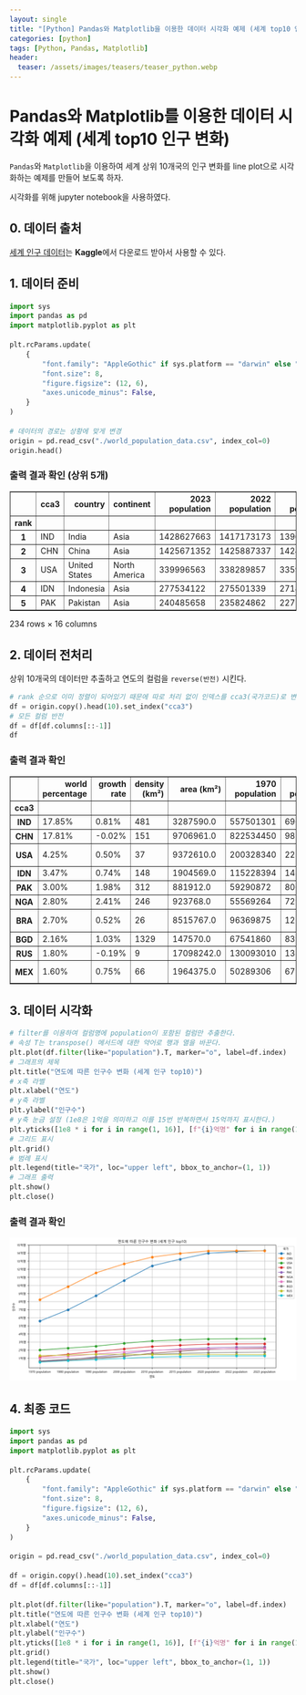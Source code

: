 ```yaml
---
layout: single
title: "[Python] Pandas와 Matplotlib을 이용한 데이터 시각화 예제 (세계 top10 인구 변화)"
categories: [python]
tags: [Python, Pandas, Matplotlib]
header:
  teaser: /assets/images/teasers/teaser_python.webp
---
```


# Pandas와 Matplotlib를 이용한 데이터 시각화 예제 (세계 top10 인구 변화)

`Pandas`와 `Matplotlib`을 이용하여 세계 상위 10개국의 인구 변화를 line plot으로 시각화하는 예제를 만들어 보도록 하자.

시각화를 위해 jupyter notebook을 사용하였다.

## 0. 데이터 출처

[세계 인구 데이터](https://www.kaggle.com/datasets/sazidthe1/world-population-data)는 **Kaggle**에서 다운로드 받아서 사용할 수 있다.

## 1. 데이터 준비

```python
import sys
import pandas as pd
import matplotlib.pyplot as plt

plt.rcParams.update(
    {
        "font.family": "AppleGothic" if sys.platform == "darwin" else "Malgun Gothic",
        "font.size": 8,
        "figure.figsize": (12, 6),
        "axes.unicode_minus": False,
    }
)

# 데이터의 경로는 상황에 맞게 변경
origin = pd.read_csv("./world_population_data.csv", index_col=0)
origin.head()
```

### 출력 결과 확인 (상위 5개)

<div>
<style scoped>
    .dataframe tbody tr th:only-of-type {
        vertical-align: middle;
    }

    .dataframe tbody tr th {
        vertical-align: top;
    }

    .dataframe thead th {
        text-align: right;
    }

</style>
<table border="1" class="dataframe">
  <thead>
    <tr style="text-align: right;">
      <th></th>
      <th>cca3</th>
      <th>country</th>
      <th>continent</th>
      <th>2023 population</th>
      <th>2022 population</th>
      <th>2020 population</th>
      <th>2015 population</th>
      <th>2010 population</th>
      <th>2000 population</th>
      <th>1990 population</th>
      <th>1980 population</th>
      <th>1970 population</th>
      <th>area (km²)</th>
      <th>density (km²)</th>
      <th>growth rate</th>
      <th>world percentage</th>
    </tr>
    <tr>
      <th>rank</th>
      <th></th>
      <th></th>
      <th></th>
      <th></th>
      <th></th>
      <th></th>
      <th></th>
      <th></th>
      <th></th>
      <th></th>
      <th></th>
      <th></th>
      <th></th>
      <th></th>
      <th></th>
      <th></th>
    </tr>
  </thead>
  <tbody>
    <tr>
      <th>1</th>
      <td>IND</td>
      <td>India</td>
      <td>Asia</td>
      <td>1428627663</td>
      <td>1417173173</td>
      <td>1396387127</td>
      <td>1322866505</td>
      <td>1240613620</td>
      <td>1059633675</td>
      <td>870452165</td>
      <td>696828385</td>
      <td>557501301</td>
      <td>3287590.00</td>
      <td>481</td>
      <td>0.81%</td>
      <td>17.85%</td>
    </tr>
    <tr>
      <th>2</th>
      <td>CHN</td>
      <td>China</td>
      <td>Asia</td>
      <td>1425671352</td>
      <td>1425887337</td>
      <td>1424929781</td>
      <td>1393715448</td>
      <td>1348191368</td>
      <td>1264099069</td>
      <td>1153704252</td>
      <td>982372466</td>
      <td>822534450</td>
      <td>9706961.00</td>
      <td>151</td>
      <td>-0.02%</td>
      <td>17.81%</td>
    </tr>
    <tr>
      <th>3</th>
      <td>USA</td>
      <td>United States</td>
      <td>North America</td>
      <td>339996563</td>
      <td>338289857</td>
      <td>335942003</td>
      <td>324607776</td>
      <td>311182845</td>
      <td>282398554</td>
      <td>248083732</td>
      <td>223140018</td>
      <td>200328340</td>
      <td>9372610.00</td>
      <td>37</td>
      <td>0.50%</td>
      <td>4.25%</td>
    </tr>
    <tr>
      <th>4</th>
      <td>IDN</td>
      <td>Indonesia</td>
      <td>Asia</td>
      <td>277534122</td>
      <td>275501339</td>
      <td>271857970</td>
      <td>259091970</td>
      <td>244016173</td>
      <td>214072421</td>
      <td>182159874</td>
      <td>148177096</td>
      <td>115228394</td>
      <td>1904569.00</td>
      <td>148</td>
      <td>0.74%</td>
      <td>3.47%</td>
    </tr>
    <tr>
      <th>5</th>
      <td>PAK</td>
      <td>Pakistan</td>
      <td>Asia</td>
      <td>240485658</td>
      <td>235824862</td>
      <td>227196741</td>
      <td>210969298</td>
      <td>194454498</td>
      <td>154369924</td>
      <td>115414069</td>
      <td>80624057</td>
      <td>59290872</td>
      <td>881912.00</td>
      <td>312</td>
      <td>1.98%</td>
      <td>3.00%</td>
    </tr>
  </tbody>
</table>
<p>234 rows × 16 columns</p>
</div>

## 2. 데이터 전처리

상위 10개국의 데이터만 추출하고 연도의 컬럼을 `reverse(반전)` 시킨다.

```python
# rank 순으로 이미 정렬이 되어있기 때문에 따로 처리 없이 인덱스를 cca3(국가코드)로 변경
df = origin.copy().head(10).set_index("cca3")
# 모든 컬럼 반전
df = df[df.columns[::-1]]
df
```

### 출력 결과 확인

<div>
<style scoped>
    .dataframe tbody tr th:only-of-type {
        vertical-align: middle;
    }

    .dataframe tbody tr th {
        vertical-align: top;
    }

    .dataframe thead th {
        text-align: right;
    }

</style>
<table border="1" class="dataframe">
  <thead>
    <tr style="text-align: right;">
      <th></th>
      <th>world percentage</th>
      <th>growth rate</th>
      <th>density (km²)</th>
      <th>area (km²)</th>
      <th>1970 population</th>
      <th>1980 population</th>
      <th>1990 population</th>
      <th>2000 population</th>
      <th>2010 population</th>
      <th>2015 population</th>
      <th>2020 population</th>
      <th>2022 population</th>
      <th>2023 population</th>
      <th>continent</th>
      <th>country</th>
    </tr>
    <tr>
      <th>cca3</th>
      <th></th>
      <th></th>
      <th></th>
      <th></th>
      <th></th>
      <th></th>
      <th></th>
      <th></th>
      <th></th>
      <th></th>
      <th></th>
      <th></th>
      <th></th>
      <th></th>
      <th></th>
    </tr>
  </thead>
  <tbody>
    <tr>
      <th>IND</th>
      <td>17.85%</td>
      <td>0.81%</td>
      <td>481</td>
      <td>3287590.0</td>
      <td>557501301</td>
      <td>696828385</td>
      <td>870452165</td>
      <td>1059633675</td>
      <td>1240613620</td>
      <td>1322866505</td>
      <td>1396387127</td>
      <td>1417173173</td>
      <td>1428627663</td>
      <td>Asia</td>
      <td>India</td>
    </tr>
    <tr>
      <th>CHN</th>
      <td>17.81%</td>
      <td>-0.02%</td>
      <td>151</td>
      <td>9706961.0</td>
      <td>822534450</td>
      <td>982372466</td>
      <td>1153704252</td>
      <td>1264099069</td>
      <td>1348191368</td>
      <td>1393715448</td>
      <td>1424929781</td>
      <td>1425887337</td>
      <td>1425671352</td>
      <td>Asia</td>
      <td>China</td>
    </tr>
    <tr>
      <th>USA</th>
      <td>4.25%</td>
      <td>0.50%</td>
      <td>37</td>
      <td>9372610.0</td>
      <td>200328340</td>
      <td>223140018</td>
      <td>248083732</td>
      <td>282398554</td>
      <td>311182845</td>
      <td>324607776</td>
      <td>335942003</td>
      <td>338289857</td>
      <td>339996563</td>
      <td>North America</td>
      <td>United States</td>
    </tr>
    <tr>
      <th>IDN</th>
      <td>3.47%</td>
      <td>0.74%</td>
      <td>148</td>
      <td>1904569.0</td>
      <td>115228394</td>
      <td>148177096</td>
      <td>182159874</td>
      <td>214072421</td>
      <td>244016173</td>
      <td>259091970</td>
      <td>271857970</td>
      <td>275501339</td>
      <td>277534122</td>
      <td>Asia</td>
      <td>Indonesia</td>
    </tr>
    <tr>
      <th>PAK</th>
      <td>3.00%</td>
      <td>1.98%</td>
      <td>312</td>
      <td>881912.0</td>
      <td>59290872</td>
      <td>80624057</td>
      <td>115414069</td>
      <td>154369924</td>
      <td>194454498</td>
      <td>210969298</td>
      <td>227196741</td>
      <td>235824862</td>
      <td>240485658</td>
      <td>Asia</td>
      <td>Pakistan</td>
    </tr>
    <tr>
      <th>NGA</th>
      <td>2.80%</td>
      <td>2.41%</td>
      <td>246</td>
      <td>923768.0</td>
      <td>55569264</td>
      <td>72951439</td>
      <td>95214257</td>
      <td>122851984</td>
      <td>160952853</td>
      <td>183995785</td>
      <td>208327405</td>
      <td>218541212</td>
      <td>223804632</td>
      <td>Africa</td>
      <td>Nigeria</td>
    </tr>
    <tr>
      <th>BRA</th>
      <td>2.70%</td>
      <td>0.52%</td>
      <td>26</td>
      <td>8515767.0</td>
      <td>96369875</td>
      <td>122288383</td>
      <td>150706446</td>
      <td>175873720</td>
      <td>196353492</td>
      <td>205188205</td>
      <td>213196304</td>
      <td>215313498</td>
      <td>216422446</td>
      <td>South America</td>
      <td>Brazil</td>
    </tr>
    <tr>
      <th>BGD</th>
      <td>2.16%</td>
      <td>1.03%</td>
      <td>1329</td>
      <td>147570.0</td>
      <td>67541860</td>
      <td>83929765</td>
      <td>107147651</td>
      <td>129193327</td>
      <td>148391139</td>
      <td>157830000</td>
      <td>167420951</td>
      <td>171186372</td>
      <td>172954319</td>
      <td>Asia</td>
      <td>Bangladesh</td>
    </tr>
    <tr>
      <th>RUS</th>
      <td>1.80%</td>
      <td>-0.19%</td>
      <td>9</td>
      <td>17098242.0</td>
      <td>130093010</td>
      <td>138257420</td>
      <td>148005704</td>
      <td>146844839</td>
      <td>143242599</td>
      <td>144668389</td>
      <td>145617329</td>
      <td>144713314</td>
      <td>144444359</td>
      <td>Europe</td>
      <td>Russia</td>
    </tr>
    <tr>
      <th>MEX</th>
      <td>1.60%</td>
      <td>0.75%</td>
      <td>66</td>
      <td>1964375.0</td>
      <td>50289306</td>
      <td>67705186</td>
      <td>81720428</td>
      <td>97873442</td>
      <td>112532401</td>
      <td>120149897</td>
      <td>125998302</td>
      <td>127504125</td>
      <td>128455567</td>
      <td>North America</td>
      <td>Mexico</td>
    </tr>
  </tbody>
</table>
</div>

## 3. 데이터 시각화

```python
# filter를 이용하여 컬럼명에 population이 포함된 컬럼만 추출한다.
# 속성 T는 transpose() 메서드에 대한 약어로 행과 열을 바꾼다.
plt.plot(df.filter(like="population").T, marker="o", label=df.index)
# 그래프의 제목
plt.title("연도에 따른 인구수 변화 (세계 인구 top10)")
# x축 라벨
plt.xlabel("연도")
# y축 라벨
plt.ylabel("인구수")
# y축 눈금 설정 (1e8은 1억을 의미하고 이를 15번 반복하면서 15억까지 표시한다.)
plt.yticks([1e8 * i for i in range(1, 16)], [f"{i}억명" for i in range(1, 16)])
# 그리드 표시
plt.grid()
# 범례 표시
plt.legend(title="국가", loc="upper left", bbox_to_anchor=(1, 1))
# 그래프 출력
plt.show()
plt.close()
```

### 출력 결과 확인

![Alt text](/assets/images/2024-01-07/02.png)

## 4. 최종 코드

```python
import sys
import pandas as pd
import matplotlib.pyplot as plt

plt.rcParams.update(
    {
        "font.family": "AppleGothic" if sys.platform == "darwin" else "Malgun Gothic",
        "font.size": 8,
        "figure.figsize": (12, 6),
        "axes.unicode_minus": False,
    }
)

origin = pd.read_csv("./world_population_data.csv", index_col=0)

df = origin.copy().head(10).set_index("cca3")
df = df[df.columns[::-1]]

plt.plot(df.filter(like="population").T, marker="o", label=df.index)
plt.title("연도에 따른 인구수 변화 (세계 인구 top10)")
plt.xlabel("연도")
plt.ylabel("인구수")
plt.yticks([1e8 * i for i in range(1, 16)], [f"{i}억명" for i in range(1, 16)])
plt.grid()
plt.legend(title="국가", loc="upper left", bbox_to_anchor=(1, 1))
plt.show()
plt.close()
```
